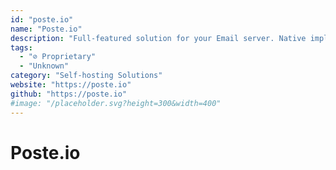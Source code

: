 ```yaml
---
id: "poste.io"
name: "Poste.io"
description: "Full-featured solution for your Email server. Native implementation of last anti-SPAM methods, webmail and easy administration included. Free tier available."
tags:
  - "⊘ Proprietary"
  - "Unknown"
category: "Self-hosting Solutions"
website: "https://poste.io"
github: "https://poste.io"
#image: "/placeholder.svg?height=300&width=400"
---
```


# Poste.io
